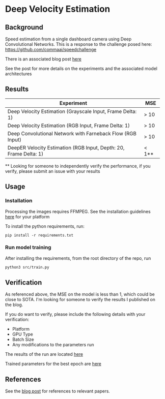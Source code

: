 # Deep Velocity Estimation



## Background

Speed estimation from a single dashboard camera using Deep Convolutional Networks. This is a response to the challenge posed here: https://github.com/commaai/speedchallenge

There is an associated blog post [here](https://towardsdatascience.com/deep-convolutional-networks-for-monocular-velocity-estimation-a0081d6bc7a9)

See the post for more details on the experiments and the associated model architectures



## Results

| Experiment                                                   | MSE   |
| ------------------------------------------------------------ | ----- |
| Deep Velocity Estimation (Grayscale Input, Frame Delta: 1)   | > 10  |
| Deep Velocity Estimation (RGB Input, Frame Delta: 1)         | > 10  |
| Deep Convolutional Network with Farneback Flow (RGB Input)   | > 10  |
| DeepER Velocity Estimation (RGB Input, Depth: 20, Frame Delta: 1) | < 1** |

** Looking for someone to independently verify the performance, if you verify, please submit an issue with your results



## Usage

### Installation

Processing the images requires FFMPEG. See the installation guidelines [here](https://ffmpeg.org/download.html) for your platform

To install the python requirements, run:

```
pip install -r requirements.txt
```

### Run model training

After installing the requirements, from the root directory of the repo, run

```bash
python3 src/train.py
```


## Verification

As referenced above, the MSE on the model is less than 1, which could be close to SOTA. I'm looking for someone to verify the results I published on the blog.

If you do want to verify, please include the following details with your verification:
 
 - Platform
 - GPU Type
 - Batch Size
 - Any modifications to the parameters run

The results of the run are located [here](https://wandb.ai/sam-black/uncategorized/reports/Results-from-Deep-Velocity-Estimation--VmlldzozODM5ODY)

Trained parameters for the best epoch are [here](https://storage.googleapis.com/medium-post-1/_6.pt)

## References

See the [blog post]((https://towardsdatascience.com/deep-convolutional-networks-for-monocular-velocity-estimation-a0081d6bc7a9)) for references to relevant papers.







